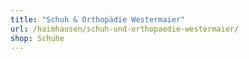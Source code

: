 ```yaml
---
title: "Schuh & Orthopädie Westermaier"
url: /haimhausen/schuh-und-orthopaedie-westermaier/
shop: Schuhe
---
```


